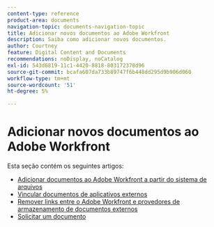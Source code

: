 ```yaml
---
content-type: reference
product-area: documents
navigation-topic: documents-navigation-topic
title: Adicionar novos documentos ao Adobe Workfront
description: Saiba como adicionar novos documentos.
author: Courtney
feature: Digital Content and Documents
recommendations: noDisplay, noCatalog
exl-id: 543d6819-11c1-4420-8818-803172378d96
source-git-commit: bcafa607da733b89747f6b448dd295d9b906d060
workflow-type: tm+mt
source-wordcount: '51'
ht-degree: 5%

---
```


# Adicionar novos documentos ao Adobe Workfront

Esta seção contém os seguintes artigos:

* [Adicionar documentos ao Adobe Workfront a partir do sistema de arquivos](../../documents/adding-documents-to-workfront/add-documents-from-file-system.md)
* [Vincular documentos de aplicativos externos](../../documents/adding-documents-to-workfront/link-documents-from-external-apps.md)
* [Remover links entre o Adobe Workfront e provedores de armazenamento de documentos externos](../../documents/adding-documents-to-workfront/remove-links-between-wf-and-doc-apps.md)
* [Solicitar um documento](../../documents/adding-documents-to-workfront/request-a-document.md)

